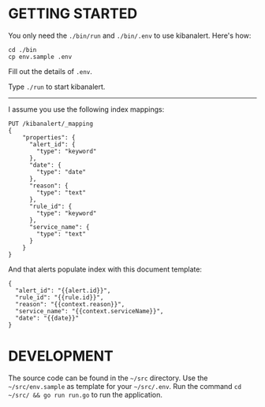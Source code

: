 # GETTING STARTED


You only need the `./bin/run` and `./bin/.env` to use kibanalert.  Here's how:

```
cd ./bin
cp env.sample .env
```

Fill out the details of `.env`.

Type `./run` to start kibanalert.

-----

I assume you use the following index mappings:

```
PUT /kibanalert/_mapping
{
    "properties": {
      "alert_id": {
        "type": "keyword"
      },
      "date": {
        "type": "date"
      },
      "reason": {
        "type": "text"
      },
      "rule_id": {
        "type": "keyword"
      },
      "service_name": {
        "type": "text"
      }
    }
}
```

And that alerts populate index with this document template:

```
{
  "alert_id": "{{alert.id}}",
  "rule_id": "{{rule.id}}",
  "reason": "{{context.reason}}",
  "service_name": "{{context.serviceName}}",
  "date": "{{date}}"
}
```

# DEVELOPMENT

The source code can be found in the `~/src` directory.  Use the `~/src/env.sample` as template for your `~/src/.env`.  Run the command `cd ~/src/ && go run run.go` to run the application.
